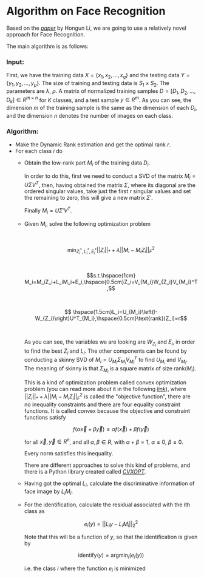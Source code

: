 # Algorithm on Face Recognition

Based on the <cite>[paper][1]</cite> by Hongun Li, we are going to use a relatively novel approach for Face Recognition. 

The main algorithm is as follows:

### Input: 
First, we have the training data $X=\{x_1,x_2,\dots,x_q\}$ and the testing data $Y=\{y_1,y_2,\dots,y_p\}$. The size of training and testing data is $S_1\times S_2$. The parameters are $\lambda$, $\rho$. A matrix of normalized training samples $D=[D_1,D_2,\dots,D_k]\in R^{m\times n}$ for $K$ classes, and a test sample $y\in R^m$. As you can see, the dimension $m$ of the training sample is the same as the dimension of each $D_i$, and the dimension $n$ denotes the number of images on each class.

### Algorithm:

* Make the Dynamic Rank estimation and get the optimal rank $r$.
* For each class $i$ do 
    * Obtain the low-rank part  $M_{i}$ of the training data $D_i$. 

        In order to do this, first we need to conduct a SVD of the matrix $M_i=U\Sigma V^T$, then, having obtained the matrix $\Sigma$, where its diagonal are the ordered singular values, take just the first $r$ singular values and set the remaining to zero, this will give a new matrix $\Sigma'$. 
        
        Finally $M_{i}=U\Sigma' V^T$.
    * Given $M_{i}$, solve the following optimization problem

        <p><br>

        $$\min_{Z_i^{*},L_i^{*},E_i^{*}} ||Z_i||_{*} + \lambda ||M_i-M_i Z_i||_F^2$$
        <p><br>

        $$s.t.\hspace{1cm} M_i=M_iZ_i+L_iM_i+E_i,\hspace{0.5cm}Z_i=V_{M_i}W_{Z_i}V_{M_i}^T,$$

        <p><br>

        $$ \hspace{1.5cm}L_i=U_{M_i}\left(I-W_{Z_i}\right)U^T_{M_i},\hspace{0.5cm}\text{rank}(Z_i)=r$$ 

        <p><br>

        As you can see, the variables we are looking are $W_{Z_i}$ and $E_i$, in order to find the best $Z_i$ and $L_i$. The other components can be found by conducting a skinny SVD of $M_i=U_{M_i}\Sigma_{M_i} V^T_{M_i}$ to find $U_{M_i}$ and $V_{M_i}$. The meaning of skinny is that $\Sigma_{M_i}$ is a square matrix of size $\text{rank}(M_i)$.

        This is a kind of optimization problem called convex optimization problem (you can read more about it in the following <cite>[link][2]</cite>), where $||Z_i||_{*} + \lambda ||M_i-M_i Z_i||_F^2$ is called the "objective function", there are no inequality constraints and there are four equality constraint functions. It is called convex because the objective and constraint functions satisfy 


        $$f(\alpha \vec{x}+\beta\vec{y})\leq \alpha f(\vec{x})+\beta f(\vec{y})$$

        for all $\vec{x},\vec{y}\in R^n$, and all $\alpha,\beta\in R$, with $\alpha + \beta = 1$, $\alpha\geq 0$, $\beta \geq 0$.
        
        Every norm satisfies this inequality.

        There are different approaches to solve this kind of problems, and there is a Python library created called <cite>[CVXOPT][3]</cite>.
    * Having got the optimal $L_i$, calculate the discriminative information of face image by $L_iM_i$.
    * For the identification, calculate the residual associated with the ith class as

        $$e_i(y)=||L_iy-L_iM_i||^2_2$$

        Note that this will be a function of $y$, so that the identification is given by

        $$\text{identify}(y)=\text{argmin}_i(e_i(y))$$

        i.e. the class $i$ where the function $e_i$ is minimized


[1]:https://doi.org/10.1016/j.patcog.2016.05.014
[2]:https://web.stanford.edu/~boyd/cvxbook/bv_cvxbook.pdf
[3]:https://cvxopt.org/index.html